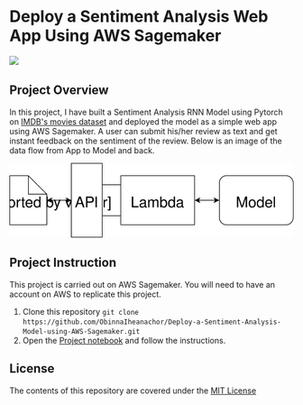 # Deploy a Sentiment Analysis Web App Using AWS Sagemaker

![](https://github.com/ObinnaIheanachor/Sentiment-Analysis-Sagemaker-Deployment/blob/master/NLP.gif)

## Project Overview
In this project, I have built a Sentiment Analysis RNN Model using Pytorch on [IMDB's movies dataset](http://ai.stanford.edu/~amaas/data/sentiment/) and deployed the model as a simple web app using AWS Sagemaker.
A user can submit his/her review as text and get instant feedback on the sentiment of the review.
Below is an image of the data flow from App to Model and back.

![](https://github.com/ObinnaIheanachor/Deploy-a-Sentiment-Analysis-Model-using-AWS-Sagemaker/blob/master/Web%20App%20Diagram.svg)

## Project Instruction
This project is carried out on AWS Sagemaker. You will need to have an account on AWS to replicate this project.
1. Clone this repository `git clone https://github.com/ObinnaIheanachor/Deploy-a-Sentiment-Analysis-Model-using-AWS-Sagemaker.git`
2. Open the [Project notebook](https://github.com/ObinnaIheanachor/Deploy-a-Sentiment-Analysis-Model-using-AWS-Sagemaker/blob/master/SageMaker%20Project.ipynb) and follow the instructions.

## License
The contents of this repository are covered under the [MIT License](https://github.com/ObinnaIheanachor/Deploy-a-Sentiment-Analysis-Model-using-AWS-Sagemaker/blob/master/LICENSE)
